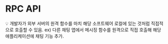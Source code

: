 # RPC API

<aside>
💡 개발자가 외부 서버의 원격 함수를 마치 해당 소프트웨어 로컬에 있는 것처럼 직접적으로 호출할 수 있음. ex) 다른 채팅 앱에서 메시징 함수를 원격으로 직접 호출해 해당 애플리케이션에 채팅 기능 추가.

</aside>